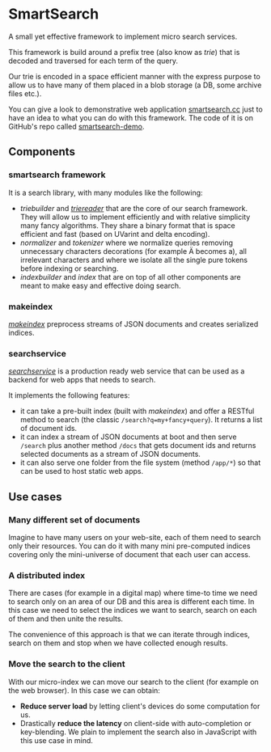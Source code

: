 # SmartSearch

A small yet effective framework to implement micro search services.

This framework is build around a prefix tree (also know as *trie*) that is 
decoded and traversed for each term of the query.

Our trie is encoded in a space efficient manner with the express purpose to 
allow us to have many of them placed in a blob storage (a DB, some archive
 files etc.).
 
You can give a look to demonstrative web application 
[smartsearch.cc](http://smartsearch.cc) just to have an idea to what you can 
do with this framework. The code of it is on GitHub's repo called 
[smartsearch-demo](https://github.com/rressi/smartsearch-demo).


## Components

### smartsearch framework
It is a search library, with many modules like the following:
- *triebuilder* and [*triereader*](doc/trie.md) that are the core of 
our search framework. They will allow us to implement efficiently and with 
relative simplicity many fancy algorithms. They share a binary format that is 
space efficient and fast (based on UVarint and delta encoding).
- *normalizer* and *tokenizer* where we normalize queries removing unnecessary
characters decorations (for example Ä becomes a), all irrelevant characters and
where we isolate all the single pure tokens before indexing or searching.
- *indexbuilder* and *index* that are on top of all other components are 
meant to make easy and effective doing search.

### makeindex
[*makeindex*](doc/makeindex.md) preprocess streams of JSON documents and 
creates serialized indices.

### searchservice
[*searchservice*](doc/searchservice.md) is a production ready web service that
can be used as a backend for web apps that needs to search.

It implements the following features:
- it can take a pre-built index (built with *makeindex*) and offer a RESTful 
  method to search (the classic `/search?q=my+fancy+query`). It returns a 
  list of document ids.
- it can index a stream of JSON documents at boot and then serve `/search` 
  plus another method `/docs` that gets document ids and returns selected 
  documents as a stream of JSON documents.
- it can also serve one folder from the file system (method `/app/*`) so that
  can be used to host static web apps.


## Use cases 
 
### Many different set of documents
Imagine to have many users on your web-site, each of them need to search 
only their resources. You can do it with many mini pre-computed indices 
covering only the mini-universe of document that each user can access.

### A distributed index
There are cases (for example in a digital map) where time-to time we need to 
search only on an area of our DB and this area is different each time. In 
this case we need to select the indices we want to search, search on each of 
them and then unite the results.

The convenience of this approach is that we can iterate through indices, 
search on them and stop when we have collected enough results.

### Move the search to the client
With our micro-index we can move our search to the client (for example on 
the web browser).
In this case we can obtain:
- **Reduce server load** by letting client's devices do some computation for us.
- Drastically **reduce the latency** on client-side with auto-completion or 
key-blending. We plain to implement the search also in JavaScript with this 
use case in mind.
